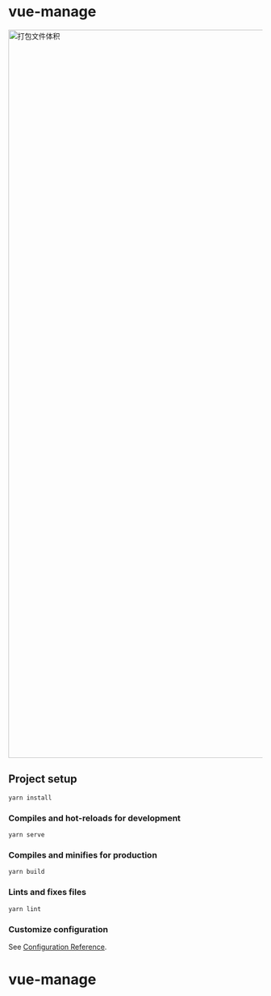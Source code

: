 # vue-manage

<img width="1440" alt="打包文件体积" src="https://user-images.githubusercontent.com/42126816/183229807-639b9f1b-95e5-44ad-91ba-25586912fb16.png">


## Project setup
```
yarn install
```

### Compiles and hot-reloads for development
```
yarn serve
```

### Compiles and minifies for production
```
yarn build
```

### Lints and fixes files
```
yarn lint
```

### Customize configuration
See [Configuration Reference](https://cli.vuejs.org/config/).
# vue-manage
